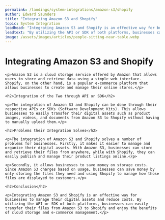 ```yaml
---
permalink: /landings/system-integrations/amazon-s3/shopify
author: Edward Saunders
title: "Integrating Amazon S3 and Shopify"
topic: System Integration
leadhead: "Integrating Amazon S3 and Shopify is an effective way for businesses to manage their digital assets and reduce costs"
leadtext: "By utilizing the API or SDK of both platforms, businesses can easily transfer their files from Amazon S3 to Shopify and enjoy the benefits of cloud storage and e-commerce management."
image: /assets/images/articles/people-sitting-near-table.webp
---
```

<div class="arttext">
	<h1>Integrating Amazon S3 and Shopify</h1>

	<p>Amazon S3 is a cloud storage service offered by Amazon that allows users to store and retrieve data using a simple web interface. Shopify, on the other hand, is a popular e-commerce platform that allows businesses to create and manage their online stores.</p>

	<h2>Integration of the Two through API or SDK</h2>

	<p>The integration of Amazon S3 and Shopify can be done through their respective APIs or SDKs (Software Development Kits). This allows businesses to easily transfer their digital assets such as product images, videos, and documents from Amazon S3 to Shopify without having to manually upload them.</p>

	<h2>Problems their Integration Solves</h2>

	<p>The integration of Amazon S3 and Shopify solves a number of problems for businesses. Firstly, it makes it easier to manage and organize their digital assets. With Amazon S3, businesses can store and retrieve their files from anywhere, while with Shopify, they can easily publish and manage their product listings online.</p>

	<p>Secondly, it allows businesses to save money on storage costs. Since Amazon S3 charges based on usage, businesses can save money by only storing the files they need and using Shopify to manage how those files are displayed to customers.</p>

	<h2>Conclusion</h2>

	<p>Integrating Amazon S3 and Shopify is an effective way for businesses to manage their digital assets and reduce costs. By utilizing the API or SDK of both platforms, businesses can easily transfer their files from Amazon S3 to Shopify and enjoy the benefits of cloud storage and e-commerce management.</p>

</div>